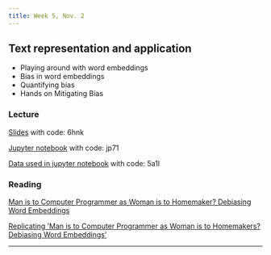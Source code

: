 ```yaml
---
title: Week 5, Nov. 2
---
```


## Text representation and application
- Playing around with word embeddings
- Bias in word embeddings
- Quantifying bias
- Hands on Mitigating Bias
  

### Lecture
[Slides](https://pan.baidu.com/s/1sVPwuL8CRV4BYZveQMlbOQ) with code: 6hnk 

[Jupyter notebook](https://pan.baidu.com/s/1B7SRPqQhNCf3LHF2ig-UUQ) with code: jp71

[Data used in jupyter notebook](https://pan.baidu.com/s/1hSeewDt48KwSJqhzuCy_1A) with code: 5a1l

### Reading
[Man is to Computer Programmer as Woman is to Homemaker? Debiasing Word Embeddings](http://papers.neurips.cc/paper/6228-man-is-to-computer-programmer-as-woman-is-to-homemaker-debiasing-word-embeddings.pdf)

[Replicating ’Man is to Computer Programmer as Woman is to Homemakers? Debiasing Word Embeddings’](https://cs.carleton.edu/cs_comps/2223/replication/final-results-4/filez/Debiasewe_Final_Paper.pdf)

---
